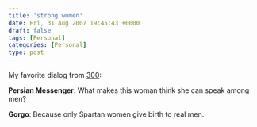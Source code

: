 ```yaml
---
title: 'strong women'
date: Fri, 31 Aug 2007 19:45:43 +0000
draft: false
tags: [Personal]
categories: [Personal]
type: post
---
```


My favorite dialog from [300](http://zeusville.wordpress.com/2007/08/30/sparta/):

**Persian Messenger**: What makes this woman think she can speak among men?

**Gorgo**: Because only Spartan women give birth to real men.
